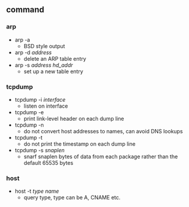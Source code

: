## command

### arp

* arp -a
    * BSD style output
* arp -d *address*
    * delete an ARP table entry
* arp -s *address* *hd_addr*
    * set up a new table entry

### tcpdump

* tcpdump -i *interface*
    * listen on interface
* tcpdump -e
    * print link-level header on each dump line
* tcpdump -n
    * do not convert host addresses to names, can avoid DNS lookups
* tcpdump -t
    * do not print the timestamp on each dump line
* tcpdump -s *snaplen*
    * snarf snaplen bytes of data from each package rather than the default 65535 bytes

### host

* host -t *type* *name*
    * query type, type can be A, CNAME etc.
